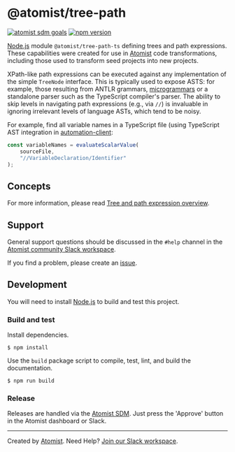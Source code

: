 # @atomist/tree-path

[![atomist sdm goals](http://badge.atomist.com/T29E48P34/atomist/tree-path-ts/ba33dd78-8d0e-41a3-9556-fca70a98289b)](https://app.atomist.com/workspace/T29E48P34)
[![npm version](https://img.shields.io/npm/v/@atomist/tree-path.svg)](https://www.npmjs.com/package/@atomist/tree-path)

[Node.js][node] module `@atomist/tree-path-ts` defining trees and path
expressions.  These capabilities were created for use in
[Atomist][atomist] code transformations, including those used to
transform seed projects into new projects.

XPath-like path expressions can be executed against any implementation
of the simple `TreeNode` interface.  This is typically used to expose
ASTS: for example, those resulting from ANTLR grammars,
[microgrammars][] or a standalone parser such as the TypeScript
compiler's parser.  The ability to skip levels in navigating path
expressions (e.g., via `//`) is invaluable in ignoring irrelevant
levels of language ASTs, which tend to be noisy.

For example, find all variable names in a TypeScript file (using
TypeScript AST integration in [automation-client][]:

```typescript
const variableNames = evaluateScalarValue(
	sourceFile,
	"//VariableDeclaration/Identifier"
);
```

[microgrammars]: https://github.com/atomist/microgrammar (Atomist Microgrammar Node.js Package)
[automation-client]: https://github.com/atomist/automation-client-ts (Atomist Automation Client)

## Concepts

For more information, please read [Tree and path expression
overview](docs/PathExpressions.md).

## Support

General support questions should be discussed in the `#help`
channel in the [Atomist community Slack workspace][slack].

If you find a problem, please create an [issue][].

[issue]: https://github.com/atomist/tree-path-ts/issues

## Development

You will need to install [Node.js][node] to build and test this
project.

[node]: https://nodejs.org/ (Node.js)

### Build and test

Install dependencies.

```
$ npm install
```

Use the `build` package script to compile, test, lint, and build the
documentation.

```
$ npm run build
```

### Release

Releases are handled via the [Atomist SDM][atomist-sdm].  Just press
the 'Approve' button in the Atomist dashboard or Slack.

[atomist-sdm]: https://github.com/atomist/atomist-sdm (Atomist Software Delivery Machine)

---

Created by [Atomist][atomist].
Need Help?  [Join our Slack workspace][slack].

[atomist]: https://atomist.com/ (Atomist - How Teams Deliver Software)
[slack]: https://join.atomist.com/ (Atomist Community Slack)
